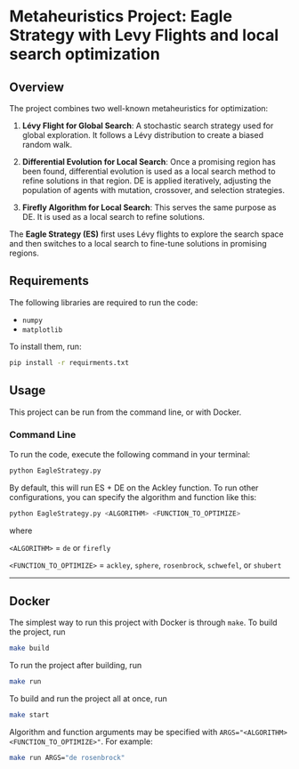 # Metaheuristics Project: Eagle Strategy with Levy Flights and local search optimization

## Overview
The project combines two well-known metaheuristics for optimization:

1. **Lévy Flight for Global Search**: A stochastic search strategy used for global exploration. It follows a Lévy distribution to create a biased random walk.

2. **Differential Evolution for Local Search**: Once a promising region has been found, differential evolution is used as a local search method to refine solutions in that region. DE is applied iteratively, adjusting the population of agents with mutation, crossover, and selection strategies.

3. **Firefly Algorithm for Local Search**: This serves the same purpose as DE. It is used as a local search to refine solutions.

The **Eagle Strategy (ES)** first uses Lévy flights to explore the search space and then switches to a local search to fine-tune solutions in promising regions.

## Requirements
The following libraries are required to run the code:
- `numpy`
- `matplotlib`

To install them, run:
```bash
pip install -r requirments.txt
```

## Usage

This project can be run from the command line, or with Docker.

### Command Line

To run the code, execute the following command in your terminal:

```bash
python EagleStrategy.py
```

By default, this will run ES + DE on the Ackley function. To run other configurations, you can specify the algorithm and function like this:

```bash
python EagleStrategy.py <ALGORITHM> <FUNCTION_TO_OPTIMIZE>
```

where 

`<ALGORITHM>` = `de` or `firefly`

`<FUNCTION_TO_OPTIMIZE>` = `ackley`, `sphere`, `rosenbrock`, `schwefel`, or `shubert`

---

## Docker

The simplest way to run this project with Docker is through `make`. To build the project, run

```bash
make build
```

To run the project after building, run

```bash
make run
```

To build and run the project all at once, run

```bash
make start
```

Algorithm and function arguments may be specified with `ARGS="<ALGORITHM> <FUNCTION_TO_OPTIMIZE>"`. For example:

```bash
make run ARGS="de rosenbrock"
```
